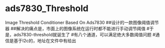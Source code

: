 # ads7830_Threshold
Image Threshold Conditioner Based On Ads7830
##设计的一款图像阈值调节器
##解决的痛点是，市面上的图像系统在运行时都不能进行手动调节阈值
#于是，ads7830-threshold就诞生了
#有八个通道，可以满足绝大多数阈值问题
#通信是基于I2c的，地址在文件中有给出
